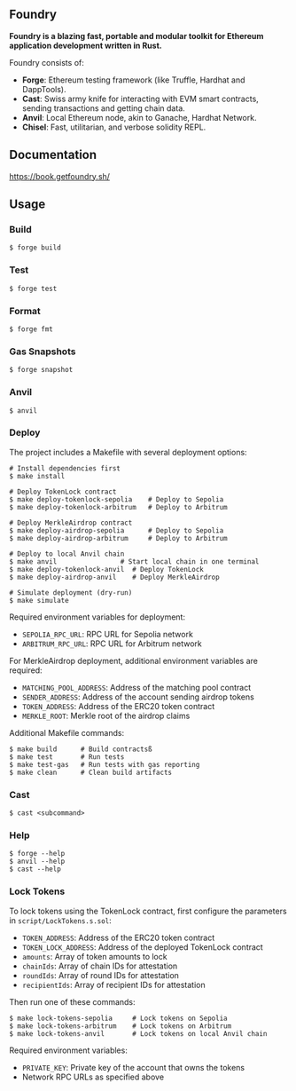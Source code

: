 ## Foundry

**Foundry is a blazing fast, portable and modular toolkit for Ethereum application development written in Rust.**

Foundry consists of:

-   **Forge**: Ethereum testing framework (like Truffle, Hardhat and DappTools).
-   **Cast**: Swiss army knife for interacting with EVM smart contracts, sending transactions and getting chain data.
-   **Anvil**: Local Ethereum node, akin to Ganache, Hardhat Network.
-   **Chisel**: Fast, utilitarian, and verbose solidity REPL.

## Documentation

https://book.getfoundry.sh/

## Usage

### Build

```shell
$ forge build
```

### Test

```shell
$ forge test
```

### Format

```shell
$ forge fmt
```

### Gas Snapshots

```shell
$ forge snapshot
```

### Anvil

```shell
$ anvil
```

### Deploy

The project includes a Makefile with several deployment options:

```shell
# Install dependencies first
$ make install

# Deploy TokenLock contract
$ make deploy-tokenlock-sepolia    # Deploy to Sepolia
$ make deploy-tokenlock-arbitrum   # Deploy to Arbitrum

# Deploy MerkleAirdrop contract
$ make deploy-airdrop-sepolia      # Deploy to Sepolia
$ make deploy-airdrop-arbitrum     # Deploy to Arbitrum

# Deploy to local Anvil chain
$ make anvil                # Start local chain in one terminal
$ make deploy-tokenlock-anvil  # Deploy TokenLock
$ make deploy-airdrop-anvil    # Deploy MerkleAirdrop

# Simulate deployment (dry-run)
$ make simulate
```

Required environment variables for deployment:
- `SEPOLIA_RPC_URL`: RPC URL for Sepolia network
- `ARBITRUM_RPC_URL`: RPC URL for Arbitrum network

For MerkleAirdrop deployment, additional environment variables are required:
- `MATCHING_POOL_ADDRESS`: Address of the matching pool contract
- `SENDER_ADDRESS`: Address of the account sending airdrop tokens
- `TOKEN_ADDRESS`: Address of the ERC20 token contract
- `MERKLE_ROOT`: Merkle root of the airdrop claims

Additional Makefile commands:
```shell
$ make build      # Build contractsß
$ make test       # Run tests
$ make test-gas   # Run tests with gas reporting
$ make clean      # Clean build artifacts
```

### Cast

```shell
$ cast <subcommand>
```

### Help

```shell
$ forge --help
$ anvil --help
$ cast --help
```

### Lock Tokens

To lock tokens using the TokenLock contract, first configure the parameters in `script/LockTokens.s.sol`:
- `TOKEN_ADDRESS`: Address of the ERC20 token contract
- `TOKEN_LOCK_ADDRESS`: Address of the deployed TokenLock contract
- `amounts`: Array of token amounts to lock
- `chainIds`: Array of chain IDs for attestation
- `roundIds`: Array of round IDs for attestation
- `recipientIds`: Array of recipient IDs for attestation

Then run one of these commands:
```shell
$ make lock-tokens-sepolia     # Lock tokens on Sepolia
$ make lock-tokens-arbitrum    # Lock tokens on Arbitrum
$ make lock-tokens-anvil       # Lock tokens on local Anvil chain
```

Required environment variables:
- `PRIVATE_KEY`: Private key of the account that owns the tokens
- Network RPC URLs as specified above
